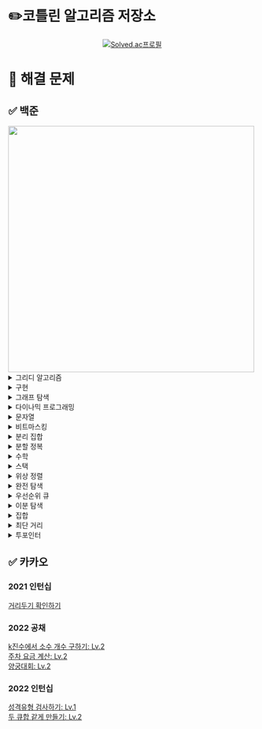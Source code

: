 # ✏️코틀린 알고리즘 저장소
[<div align=center>![Solved.ac프로필](http://mazassumnida.wtf/api/v2/generate_badge?boj=emforhs246)](https://solved.ac/emforhs246)</div>


# 📖 해결 문제
## ✅ 백준
<img src="https://user-images.githubusercontent.com/39405316/194695477-aab47732-394f-458b-8c72-ad444d094a29.png" width=500>

<details>
<summary>그리디 알고리즘</summary>
<div markdown="1">

[1092 배: 골드5](https://www.acmicpc.net/problem/1092)  
[1541 잃어버린 괄호: 실버2](https://www.acmicpc.net/problem/1541)  
[1946 신입 사원: 실버1](https://www.acmicpc.net/problem/1946)  
[1783 병든나이트: 실버3](https://www.acmicpc.net/problem/1783)  
[11501 주식: 실버2](https://www.acmicpc.net/problem/11501)  
[15904 UCPC는 무엇의 약자일까?](https://www.acmicpc.net/problem/15904)

</div>
</details>

<details>
<summary>구현</summary>
<div markdown="1">

[11637 인기 투표: 실버5](https://www.acmicpc.net/problem/11637)  
[16926 배열 돌리기 1: 실버1](https://www.acmicpc.net/problem/16926)

</div>
</details>

<details>
<summary>그래프 탐색</summary>
<div markdown="1">

[1012 유기농 배추: 실버2](https://www.acmicpc.net/problem/1012)  
[1326 폴짝폴짝: 실버2](https://www.acmicpc.net/problem/1326)  
[4963 섬의 개수: 실버2](https://www.acmicpc.net/problem/4963)

</div>
</details>

<details>
<summary>다이나믹 프로그래밍</summary>
<div markdown="1">

[5557 1학년: 골드5](https://www.acmicpc.net/problem/5557)  
[9184 신나는 함수 실행: 실버2](https://www.acmicpc.net/problem/9184)  
[9461 파도반 수열: 실버3](https://www.acmicpc.net/problem/9461)  
[9625 BABBA: 실버5](https://www.acmicpc.net/problem/9625)  
[15988 1, 2, 3 더하기 3: 실버2](https://www.acmicpc.net/problem/15988)  
[15990 1, 2, 3 더하기 5: 실버2](https://www.acmicpc.net/problem/15990)  
[17070 파이프 옮기기 1](https://www.acmicpc.net/problem/17070)  

</div>
</details>

<details>
<summary>문자열</summary>
<div markdown="1">

[2870 수학숙제: 실버4](https://www.acmicpc.net/problem/2870)  

</div>
</details>

<details>
<summary>비트마스킹</summary>
<div markdown="1">

[15787 기차가 어둠을 헤치고 은하수를: 실버2](https://www.acmicpc.net/problem/15787)  

</div>
</details>

<details>
<summary>분리 집합</summary>
<div markdown="1">

[1197 최소 스패닝 트리: 골드4](https://www.acmicpc.net/problem/1197)  
[17352 여러분의 다리가 되어 드리겠습니다!: 골드5](https://www.acmicpc.net/problem/17352)  

</div>
</details>

<details>
<summary>분할 정복</summary>
<div markdown="1">

[1992 쿼드트리: 실버1](https://www.acmicpc.net/problem/1992)  

</div>
</details>

<details>
<summary>수학</summary>
<div markdown="1">

[1188 음식평론가: 골드5](https://www.acmicpc.net/problem/1188)  

</div>
</details>

<details>
<summary>스택</summary>
<div markdown="1">

[1406 에디터: 실버2](https://www.acmicpc.net/problem/1406)  
[5397 키로거: 실버2](https://www.acmicpc.net/problem/5397)  
[10773 제로: 실버4](https://www.acmicpc.net/problem/10773)  

</div>
</details>

<details>
<summary>위상 정렬</summary>
<div markdown="1">

[1516 게임 개발: 골드3](https://www.acmicpc.net/problem/1516)  
[2056 작업: 골드4](https://www.acmicpc.net/problem/2056)  
[14567 선수과목: 골드5](https://www.acmicpc.net/problem/14567)  

</div>
</details>

<details>
<summary>완전 탐색</summary>
<div markdown="1">

[1025 제곱수 찾기: 골드5](https://www.acmicpc.net/problem/1025)  
[14391 종이 조각: 골드3](https://www.acmicpc.net/problem/14391)  
[16987 계란으로 계란치기: 실버1](https://www.acmicpc.net/problem/16987)  
[25542 약속장소: 실버2](https://www.acmicpc.net/problem/25542)  

</div>
</details>

<details>
<summary>우선순위 큐</summary>
<div markdown="1">

[1374 강의실: 골드5](https://www.acmicpc.net/problem/1374)  
[11000 강의실 배정: 골드5](https://www.acmicpc.net/problem/11000)  
[12851 숨바꼭질 2: 골드4](https://www.acmicpc.net/problem/12851)  
[13549 숨바꼭질 3: 골드5](https://www.acmicpc.net/problem/13549)  
[14729 칠무해: 실버5](https://www.acmicpc.net/problem/14729)  

</div>
</details>

<details>
<summary>이분 탐색</summary>
<div markdown="1">

[2805 나무 자르기: 실버2](https://www.acmicpc.net/problem/2805)  
[16401 과자 나눠주기: 실버2](https://www.acmicpc.net/problem/16401)  

</div>
</details>

<details>
<summary>집합</summary>
<div markdown="1">

[2776 암기왕: 실버4](https://www.acmicpc.net/problem/2776)  

</div>
</details>

<details>
<summary>최단 거리</summary>
<div markdown="1">

[4485 녹색 옷 입은 애가 젤다지?: 골드4](https://www.acmicpc.net/problem/4485)  
[11404 플로이드: 골드4](https://www.acmicpc.net/problem/11404)  

</div>
</details>

<details>
<summary>투포인터</summary>
<div markdown="1">

[2467 용액: 골드5](https://www.acmicpc.net/problem/2467)  
[2470 두 용액: 골드5](https://www.acmicpc.net/problem/2470)  
[14719 빗물: 골드5](https://www.acmicpc.net/problem/14719)  

</div>
</details>


## ✅ 카카오
### 2021 인턴십
[거리두기 확인하기](https://school.programmers.co.kr/learn/courses/30/lessons/81302?language=kotlin)  

### 2022 공채
[k진수에서 소수 개수 구하기: Lv.2](https://school.programmers.co.kr/learn/courses/30/lessons/92335)   
[주차 요금 계산: Lv.2](https://school.programmers.co.kr/learn/courses/30/lessons/92341)  
[양궁대회: Lv.2](https://school.programmers.co.kr/learn/courses/30/lessons/92342)

### 2022 인턴십
[성격유형 검사하기: Lv.1](https://school.programmers.co.kr/learn/courses/30/lessons/118666)  
[두 큐합 같게 만들기: Lv.2](https://school.programmers.co.kr/learn/courses/30/lessons/118667)

